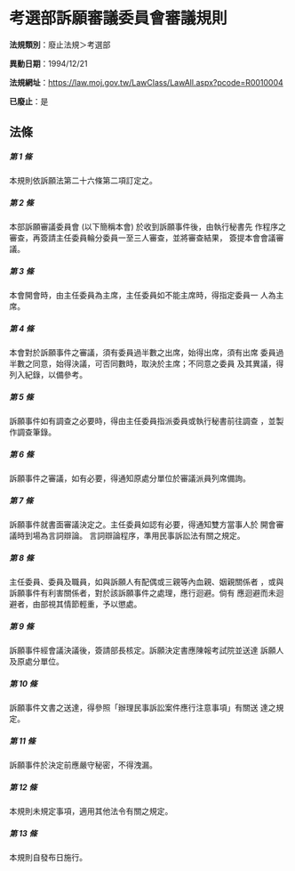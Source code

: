 # 考選部訴願審議委員會審議規則

**法規類別**：廢止法規＞考選部

**異動日期**：1994/12/21  

**法規網址**：https://law.moj.gov.tw/LawClass/LawAll.aspx?pcode=R0010004

**已廢止**：是



## 法條
##### 第 1 條
本規則依訴願法第二十六條第二項訂定之。

##### 第 2 條
本部訴願審議委員會 (以下簡稱本會) 於收到訴願事件後，由執行秘書先
作程序之審查，再簽請主任委員輪分委員一至三人審查，並將審查結果，
簽提本會會議審議。

##### 第 3 條
本會開會時，由主任委員為主席，主任委員如不能主席時，得指定委員一
人為主席。

##### 第 4 條
本會對於訴願事件之審議，須有委員過半數之出席，始得出席，須有出席
委員過半數之同意，始得決議，可否同數時，取決於主席；不同意之委員
及其異議，得列入紀錄，以備參考。

##### 第 5 條
訴願事件如有調查之必要時，得由主任委員指派委員或執行秘書前往調查
，並製作調查筆錄。

##### 第 6 條
訴願事件之審議，如有必要，得通知原處分單位於審議派員列席備詢。

##### 第 7 條
訴願事件就書面審議決定之。主任委員如認有必要，得通知雙方當事人於
開會審議時到場為言詞辯論。
言詞辯論程序，準用民事訴訟法有關之規定。

##### 第 8 條
主任委員、委員及職員，如與訴願人有配偶或三親等內血親、姻親關係者
，或與訴願事件有利害關係者，對於該訴願事件之處理，應行迴避。倘有
應迴避而未迴避者，由部視其情節輕重，予以懲處。

##### 第 9 條
訴願事件經會議決議後，簽請部長核定。訴願決定書應陳報考試院並送達
訴願人及原處分單位。

##### 第 10 條
訴願事件文書之送達，得參照「辦理民事訴訟案件應行注意事項」有關送
達之規定。

##### 第 11 條
訴願事件於決定前應嚴守秘密，不得洩漏。

##### 第 12 條
本規則未規定事項，適用其他法令有關之規定。

##### 第 13 條
本規則自發布日施行。


